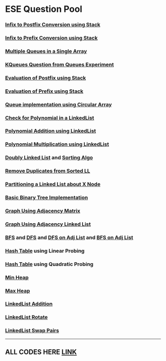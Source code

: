 # ESE Question Pool

### [Infix to Postfix Conversion using Stack](https://www.prepbytes.com/blog/stacks/infix-to-postfix-conversion-using-stack/)

### [Infix to Prefix Conversion using Stack](https://www.prepbytes.com/blog/stacks/conversion-infix-notation-to-prefix-notation/)

### [Multiple Queues in a Single Array](https://www.geeksforgeeks.org/efficiently-implement-k-queues-single-array/)

### [KQueues Question from Queues Experiment](https://github.com/SatyamVyas04/LearningBasics/blob/main/DSA/Queue/nqueues.c)

### [Evaluation of Postfix using Stack](https://www.scaler.com/topics/postfix-evaluation/)

### [Evaluation of Prefix using Stack](https://takeuforward.org/data-structure/evaluation-of-prefix-expression/)

### [Queue implementation using Circular Array](https://www.programiz.com/dsa/circular-queue)

### [Check for Polynomial in a LinkedList](https://www.prepbytes.com/blog/linked-list/check-if-linked-list-is-palindrome/)

### [Polynomial Addition using LinkedList](https://www.prepbytes.com/blog/linked-list/adding-two-polynomials-using-linked-list/)

### [Polynomial Multiplication using LinkedList](https://www.geeksforgeeks.org/multiplication-of-two-polynomials-using-linked-list/)

### [Doubly Linked List](https://github.com/SatyamVyas04/LearningBasics/blob/main/DSA/DLL/dll_operations.c) and [Sorting Algo](https://www.prepbytes.com/blog/linked-list/bubble-sort-on-doubly-linked-list/)

### [Remove Duplicates from Sorted LL](https://leetcode.com/problems/remove-duplicates-from-sorted-list/description/)

### [Partitioning a Linked List about X Node](https://leetcode.com/problems/partition-list/description/)

### [Basic Binary Tree Implementation](https://github.com/SatyamVyas04/LearningBasics/blob/main/DSA/Trees/bst.c)

### [Graph Using Adjacency Matrix](https://github.com/SatyamVyas04/LearningBasics/blob/main/DSA/Graphs/graph_traversals.c)

### [Graph Using Adjacency Linked List](https://www.programiz.com/dsa/graph-adjacency-list#:~:text=An%20adjacency%20list%20represents%20a,an%20edge%20with%20the%20vertex.)

### [BFS](https://www.programiz.com/dsa/graph-bfs) and [DFS](https://www.programiz.com/dsa/graph-dfs) and [DFS on Adj List](https://drive.google.com/file/d/1eoEfCDuIsqiVuSZrRo5Oam606vcGrpUs/view?usp=sharing) and [BFS on Adj List](https://drive.google.com/file/d/1-tsYFU7uYX-Xx9-C7RdB74dT58RT21Sl/view?usp=sharing)

### [Hash Table](https://www.sanfoundry.com/c-program-implement-hash-tables-linear-probing/) using Linear Probing

### [Hash Table](https://www.sanfoundry.com/c-program-implement-hash-tables-quadratic-probing/) using Quadratic Probing

### [Min Heap](https://www.prepbytes.com/blog/heap/heap-sort-for-decreasing-order-using-min-heap/)

### [Max Heap](https://csanim.com/tutorials/heapsort-max-heap-and-heapify-thorough-guide-and-animated-walk-through#:~:text=A%20max%2Dheap%20is%20a,always%20less%20than%20the%20parent.&text=Next%2C%20we%20loop%20in%20the,converted%20to%20a%20max%2Dheap.)

### [LinkedList Addition](https://leetcode.com/problems/add-two-numbers/description/)

### [LinkedList Rotate](https://leetcode.com/problems/rotate-list/submissions/1107423493/)

### [LinkedList Swap Pairs](https://www.enjoyalgorithms.com/blog/swap-list-nodes-in-pairs)

---

## ALL CODES HERE [LINK](https://drive.google.com/drive/folders/1uY8VC5Lle6APTNq_EUkISAzLDWXjvrMQ)